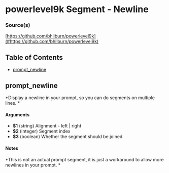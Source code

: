 # powerlevel9k Segment - Newline


### Source(s)

[https://github.com/bhilburn/powerlevel9k](#https://github.com/bhilburn/powerlevel9k)


## Table of Contents

- [prompt_newline](#prompt_newline)

## prompt_newline
*Display a newline in your prompt, so you can do segments on multiple lines. *

#### Arguments

- **$1** (string) Alignment - left | right
- **$2** (integer) Segment index
- **$3** (boolean) Whether the segment should be joined


#### Notes

*This is not an actual prompt segment, it is just a workaround to allow more newlines in your prompt. *

